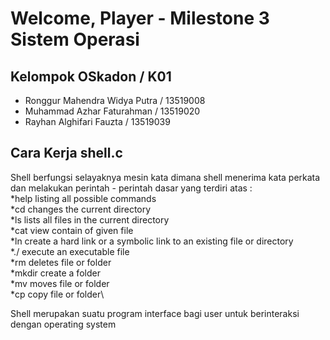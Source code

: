 # Welcome, Player - Milestone 3 Sistem Operasi

## Kelompok OSkadon / K01
* Ronggur Mahendra Widya Putra / 13519008
* Muhammad Azhar Faturahman / 13519020
* Rayhan Alghifari Fauzta / 13519039

## Cara Kerja shell.c
Shell berfungsi selayaknya mesin kata dimana shell menerima kata perkata dan melakukan perintah - perintah dasar yang  terdiri atas : \
*help  listing all possible commands\
*cd    changes the current directory\
*ls    lists all files in the current directory\
*cat   view contain of given file\
*ln    create a hard link or a symbolic link to an existing file or directory\
*./    execute an executable file\
*rm     deletes file or folder\
*mkdir  create a folder\
*mv     moves file or folder\
*cp     copy file or folder\


Shell merupakan suatu program interface bagi user untuk berinteraksi dengan operating system 